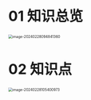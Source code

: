 # 01 知识总览

<img src="https://cvp.oss-cn-shanghai.aliyuncs.com/picgo/202402280948518.png" alt="image-20240228094841360" style="zoom:50%;" />

# 02 知识点

<img src="https://cvp.oss-cn-shanghai.aliyuncs.com/picgo/202402281054043.png" alt="image-20240228105400973" style="zoom:50%;" />
